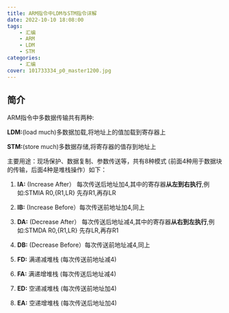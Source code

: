 ```yaml
---
title: ARM指令中LDM与STM指令详解
date: 2022-10-10 18:08:00
tags:
    - 汇编
    - ARM
    - LDM
    - STM
categories:
    - 汇编
cover: 101733334_p0_master1200.jpg
---
```


## 简介

ARM指令中多数据传输共有两种:

**LDM:**(load much)多数据加载,将地址上的值加载到寄存器上

**STM:**(store much)多数据存储,将寄存器的值存到地址上

主要用途：现场保护、数据复制、参数传送等，共有8种模式 (前面4种用于数据块的传输，后面4种是堆栈操作）如下：

1. **IA:** (Increase After） 每次传送后地址加4,其中的寄存器**从左到右执行**,例如:STMIA R0,{R1,LR} 先存R1,再存LR

1. **IB:** (Increase Before）每次传送前地址加4,同上

1. **DA:** (Decrease After） 每次传送后地址减4,其中的寄存器**从右到左执行**,例如:STMDA R0,{R1,LR} 先存LR,再存R1

1. **DB:** (Decrease Before）每次传送前地址减4,同上

1. **FD:** 满递减堆栈 (每次传送前地址减4)

1. **FA:** 满递增堆栈 (每次传送后地址减4)

1. **ED:** 空递减堆栈 (每次传送前地址加4)

1. **EA:** 空递增堆栈 (每次传送后地址加4)

